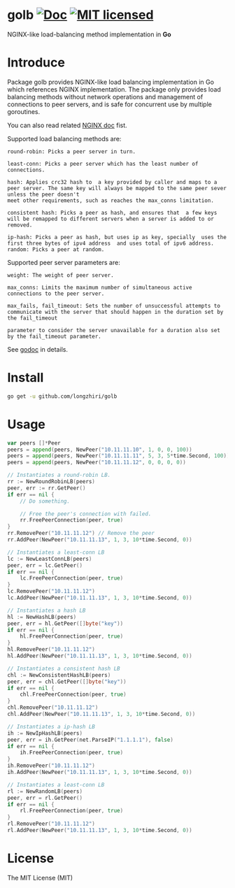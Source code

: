 # golb [![Doc](https://img.shields.io/badge/go-doc-blue.svg)](https://godoc.org/github.com/longzhiri/golb) [![MIT licensed](https://img.shields.io/badge/license-MIT-blue.svg)](https://github.com/longzhiri/gocp/blob/master/LICENSE)

NGINX-like load-balancing method implementation in **Go**

# Introduce
Package golb provides NGINX-like load balancing implementation in Go which references NGINX implementation.
The package only provides load balancing methods without network operations and management  of connections to peer servers,
and is safe for concurrent use by multiple goroutines.

You can also read related [NGINX doc](http://nginx.org/en/docs/http/ngx_http_upstream_module.html) fist.

Supported load balancing methods are:
    
    round-robin: Picks a peer server in turn.
	
	least-conn: Picks a peer server which has the least number of connections.
	
	hash: Applies crc32 hash to  a key provided by caller and maps to a peer server. The same key will always be mapped to the same peer sever unless the peer doesn't
	meet other requirements, such as reaches the max_conns limitation.
	
	consistent hash: Picks a peer as hash, and ensures that  a few keys will be remapped to different servers when a server is added to or removed.
	
	ip-hash: Picks a peer as hash, but uses ip as key, specially  uses the first three bytes of ipv4 address  and uses total of ipv6 address.
	random: Picks a peer at random.

Supported peer server parameters are:
	
	weight: The weight of peer server.
	
	max_conns: Limits the maximum number of simultaneous active connections to the peer server.
	
	max_fails, fail_timeout: Sets the number of unsuccessful attempts to communicate with the server that should happen in the duration set by the fail_timeout
	
	parameter to consider the server unavailable for a duration also set by the fail_timeout parameter.

See [godoc](https://godoc.org/github.com/longzhiri/golb) in details.

# Install
```bash
go get -u github.com/longzhiri/golb
```

# Usage
```go
var peers []*Peer
peers = append(peers, NewPeer("10.11.11.10", 1, 0, 0, 100))
peers = append(peers, NewPeer("10.11.11.11", 5, 3, 5*time.Second, 100))
peers = append(peers, NewPeer("10.11.11.12", 0, 0, 0, 0))

// Instantiates a round-robin LB.
rr := NewRoundRobinLB(peers)
peer, err := rr.GetPeer()
if err == nil {
	// Do something.

	// Free the peer's connection with failed.
	rr.FreePeerConnection(peer, true)
}
rr.RemovePeer("10.11.11.12") // Remove the peer
rr.AddPeer(NewPeer("10.11.11.13", 1, 3, 10*time.Second, 0))

// Instantiates a least-conn LB
lc := NewLeastConnLB(peers)
peer, err = lc.GetPeer()
if err == nil {
	lc.FreePeerConnection(peer, true)
}
lc.RemovePeer("10.11.11.12")
lc.AddPeer(NewPeer("10.11.11.13", 1, 3, 10*time.Second, 0))

// Instantiates a hash LB
hl := NewHashLB(peers)
peer, err = hl.GetPeer([]byte("key"))
if err == nil {
	hl.FreePeerConnection(peer, true)
}
hl.RemovePeer("10.11.11.12")
hl.AddPeer(NewPeer("10.11.11.13", 1, 3, 10*time.Second, 0))

// Instantiates a consistent hash LB
chl := NewConsistentHashLB(peers)
peer, err = chl.GetPeer([]byte("key"))
if err == nil {
	chl.FreePeerConnection(peer, true)
}
chl.RemovePeer("10.11.11.12")
chl.AddPeer(NewPeer("10.11.11.13", 1, 3, 10*time.Second, 0))

// Instantiates a ip-hash LB
ih := NewIpHashLB(peers)
peer, err = ih.GetPeer(net.ParseIP("1.1.1.1"), false)
if err == nil {
	ih.FreePeerConnection(peer, true)
}
ih.RemovePeer("10.11.11.12")
ih.AddPeer(NewPeer("10.11.11.13", 1, 3, 10*time.Second, 0))

// Instantiates a least-conn LB
rl := NewRandomLB(peers)
peer, err = rl.GetPeer()
if err == nil {
	rl.FreePeerConnection(peer, true)
}
rl.RemovePeer("10.11.11.12")
rl.AddPeer(NewPeer("10.11.11.13", 1, 3, 10*time.Second, 0))
```

# License
The MIT License (MIT)
